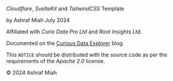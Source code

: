 _Cloudflare_, _SvelteKit_ and _TailwindCSS_ Template

by Ashraf Miah
July 2024

Affiliated with _Curio Data Pro Ltd_ and _Root Insights Ltd_.

Documented on the [Curious Data Explorer](https://blog.curiodata.pro/posts/07-svelte-cloudflare/) blog.

This `NOTICE` should be distributed with the source code as per the requirements of the _Apache 2.0_ license.

© 2024 Ashraf Miah
